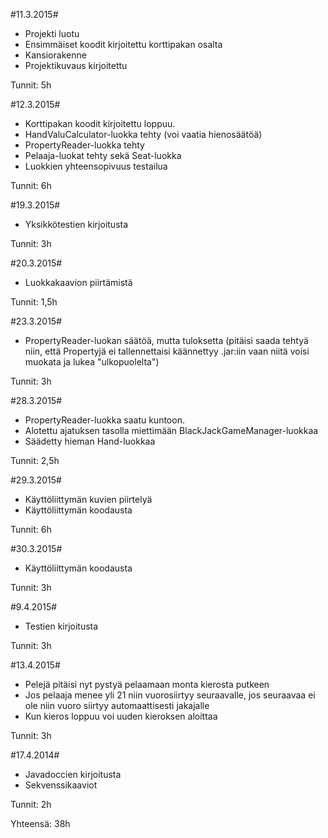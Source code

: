 #11.3.2015#

* Projekti luotu
* Ensimmäiset koodit kirjoitettu korttipakan osalta
* Kansiorakenne
* Projektikuvaus kirjoitettu

Tunnit: 5h

#12.3.2015#

* Korttipakan koodit kirjoitettu loppuu.
* HandValuCalculator-luokka tehty (voi vaatia hienosäätöä)
* PropertyReader-luokka tehty
* Pelaaja-luokat tehty sekä Seat-luokka
* Luokkien yhteensopivuus testailua

Tunnit: 6h

#19.3.2015#

* Yksikkötestien kirjoitusta

Tunnit: 3h

#20.3.2015#

* Luokkakaavion piirtämistä

Tunnit: 1,5h

#23.3.2015#

* PropertyReader-luokan säätöä, mutta tuloksetta (pitäisi saada tehtyä niin, että Propertyjä ei tallennettaisi käännettyy .jar:iin vaan niitä voisi muokata ja lukea "ulkopuolelta")

Tunnit: 3h

#28.3.2015#

* PropertyReader-luokka saatu kuntoon.
* Alotettu ajatuksen tasolla miettimään BlackJackGameManager-luokkaa
* Säädetty hieman Hand-luokkaa

Tunnit: 2,5h

#29.3.2015#

* Käyttöliittymän kuvien piirtelyä
* Käyttöliittymän koodausta

Tunnit: 6h

#30.3.2015#

* Käyttöliittymän koodausta

Tunnit: 3h

#9.4.2015#

* Testien kirjoitusta

Tunnit: 3h

#13.4.2015#

* Pelejä pitäisi nyt pystyä pelaamaan monta kierosta putkeen
* Jos pelaaja menee yli 21 niin vuorosiirtyy seuraavalle, jos seuraavaa ei ole niin vuoro siirtyy automaattisesti jakajalle
* Kun kieros loppuu voi uuden kieroksen aloittaa

Tunnit: 3h

#17.4.2014#

* Javadoccien kirjoitusta
* Sekvenssikaaviot

Tunnit: 2h

Yhteensä: 38h

